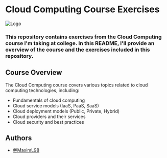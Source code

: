 # Cloud Computing Course Exercises 




![Logo](https://govos.com/wp-content/uploads/2022/02/Leveraging-the-Cloud_1100x500.png)


### This repository contains exercises from the Cloud Computing course I'm taking at college. In this README, I'll provide an overview of the course and the exercises included in this repository.

## Course Overview

The Cloud Computing course covers various topics related to cloud computing technologies, including:

- Fundamentals of cloud computing
- Cloud service models (IaaS, PaaS, SaaS)
- Cloud deployment models (Public, Private, Hybrid)
- Cloud providers and their services
- Cloud security and best practices





    
    
    


## Authors

- [@MaximL98](https://github.com/MaximL98)
